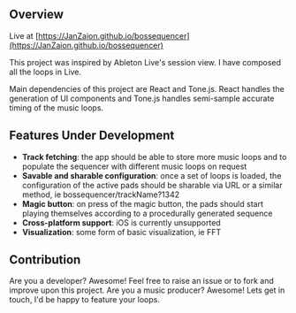 ## Overview

Live at [https://JanZaion.github.io/bossequencer](https://JanZaion.github.io/bossequencer)

This project was inspired by Ableton Live's session view. I have composed all the loops in Live.

Main dependencies of this project are React and Tone.js. React handles the generation of UI components and Tone.js handles semi-sample accurate timing of the music loops.

## Features Under Development

- **Track fetching**: the app should be able to store more music loops and to populate the sequencer with different music loops on request
- **Savable and sharable configuration**: once a set of loops is loaded, the configuration of the active pads should be sharable via URL or a similar method, ie bossequencer/trackName?1342
- **Magic button**: on press of the magic button, the pads should start playing themselves according to a procedurally generated sequence
- **Cross-platform support**: iOS is currently unsupported
- **Visualization**: some form of basic visualization, ie FFT

## Contribution

Are you a developer? Awesome! Feel free to raise an issue or to fork and improve upon this project. Are you a music producer? Awesome! Lets get in touch, I'd be happy to feature your loops.
